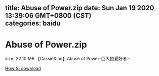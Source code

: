 
title: Abuse of Power.zip
date: Sun Jan 19 2020 13:39:06 GMT+0800 (CST)    
categories: baidu
---

# Abuse of Power.zip
size: 22.10 MB
 【CassieXian】Abuse of Power-巨大娘爱好者 -
 

[How to download](https://bpcam.bemobtrk.com/go/2ceec3aa-1ca2-46d6-b9ff-aaa5c184517c?jno=351)